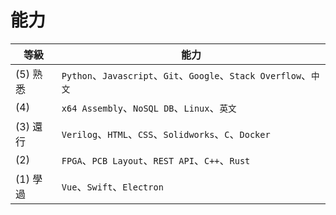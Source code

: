 

# 能力

| 等級 | 能力 |
| --- | --- |
| (5) 熟悉 | `Python`、`Javascript`、`Git`、`Google`、`Stack Overflow`、`中文` |
| (4)      | `x64 Assembly`、`NoSQL DB`、`Linux`、`英文` |
| (3) 還行 | `Verilog`、`HTML`、`CSS`、`Solidworks`、`C`、`Docker` |
| (2)      | `FPGA`、`PCB Layout`、`REST API`、`C++`、`Rust` |
| (1) 學過 | `Vue`、`Swift`、`Electron` |
